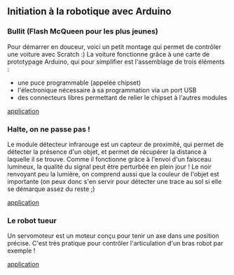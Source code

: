 ## Initiation à la robotique avec Arduino



### Bullit (Flash McQueen pour les plus jeunes)

Pour démarrer en douceur, voici un petit montage qui permet de contrôler une voiture avec Scratch :)
La voiture fonctionne grâce à une carte de prototypage Arduino, qui pour simplifier est l'assemblage
de trois éléments :
 - une puce programmable (appelée chipset)
 - l'électronique nécessaire à sa programmation via un port USB
 - des connecteurs libres permettant de relier le chipset à l'autres modules

[application](VOITURE.md) 



### Halte, on ne passe pas !

Le module détecteur infrarouge est un capteur de proximité, qui permet de détecter la présence d'un objet, 
et permet de récupérer la distance à laquelle il se trouve. Comme il fonctionne grâce à l'envoi d'un faisceau 
lumineux, la qualité du signal peut être perturbée en plein jour ! Le noir renvoyant peu la lumière, on comprend
aussi que la couleur de l'objet est importante (on peux donc s'en servir pour détecter une trace au sol si elle
se démarque assez du reste ;) 

[application](DETECTION.md)



### Le robot tueur

Un servomoteur est un moteur conçu pour tenir un axe dans une position précise. C'est très pratique pour contrôler
l'articulation d'un bras robot par exemple !

[application](DETECTION.md)

